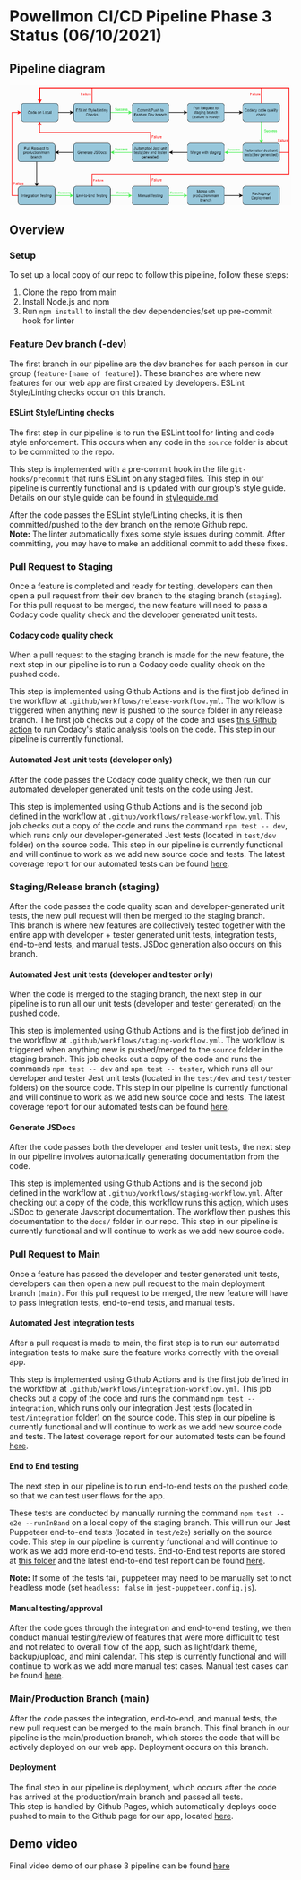 # Powellmon CI/CD Pipeline Phase 3 Status (06/10/2021)
## Pipeline diagram
![Pipeline diagram](phase3.drawio.png)

## Overview
### Setup
To set up a local copy of our repo to follow this pipeline, follow these steps:  
1. Clone the repo from main
2. Install Node.js and npm
3. Run `npm install` to install the dev dependencies/set up pre-commit hook for linter 
  
### Feature Dev branch (-dev)
The first branch in our pipeline are the dev branches for each person in our group (`feature-[name of feature]`). These branches are where new features for our web app are first created by developers. ESLint Style/Linting checks occur on this branch.  

#### ESLint Style/Linting checks 
The first step in our pipeline is to run the ESLint tool for linting and code style enforcement. This occurs when any code in the `source` folder is about to be committed to the repo. 

This step is implemented with a pre-commit hook in the file `git-hooks/precommit` that runs ESLint on any staged files. This step in our pipeline is currently functional and is updated with our group's style guide. Details on our style guide can be found in [styleguide.md](styleguide.md). 

After the code passes the ESLint style/Linting checks, it is then committed/pushed to the dev branch on the remote Github repo.  
**Note:** The linter automatically fixes some style issues during commit. After committing, you may have to make an additional commit to add these fixes.

### Pull Request to Staging
Once a feature is completed and ready for testing, developers can then open a pull request from their dev branch to the staging branch (`staging`). For this pull request to be merged, the new feature will need to pass a Codacy code quality check and the developer generated unit tests.

#### Codacy code quality check 
When a pull request to the staging branch is made for the new feature, the next step in our pipeline is to run a Codacy code quality check on the pushed code. 

This step is implemented using Github Actions and is the first job defined in the workflow at `.github/workflows/release-workflow.yml`. The workflow is triggered when anything new is pushed to the `source` folder in any release branch. The first job checks out a copy of the code and uses [this Github action](https://github.com/marketplace/actions/codacy-analysis-cli#analysis-with-default-settings) to run Codacy's static analysis tools on the code. This step in our pipeline is currently functional. 

#### Automated Jest unit tests (developer only)
After the code passes the Codacy code quality check, we then run our automated developer generated unit tests on the code using Jest. 

This step is implemented using Github Actions and is the second job defined in the workflow at `.github/workflows/release-workflow.yml`. This job checks out a copy of the code and runs the command `npm test -- dev`, which runs only our developer-generated Jest tests (located in `test/dev` folder) on the source code. This step in our pipeline is currently functional and will continue to work as we add new source code and tests. The latest coverage report for our automated tests can be found [here](https://cse110-sp21-group9.github.io/cse110-sp21-group9/admin/test-reports/coverage/lcov-report/index.html).

### Staging/Release branch (staging)
After the code passes the code quality scan and developer-generated unit tests, the new pull request will then be merged to the staging branch.  
This branch is where new features are collectively tested together with the entire app with developer + tester generated unit tests, integration tests, end-to-end tests, and manual tests. JSDoc generation also occurs on this branch. 

#### Automated Jest unit tests (developer and tester only)
When the code is merged to the staging branch, the next step in our pipeline is to run all our unit tests (developer and tester generated) on the pushed code. 

This step is implemented using Github Actions and is the first job defined in the workflow at `.github/workflows/staging-workflow.yml`. The workflow is triggered when anything new is pushed/merged to the `source` folder in the staging branch. This job checks out a copy of the code and runs the commands `npm test -- dev` and `npm test -- tester`, which runs all our developer and tester Jest unit tests (located in the `test/dev` and `test/tester` folders) on the source code. This step in our pipeline is currently functional and will continue to work as we add new source code and tests. The latest coverage report for our automated tests can be found [here](https://cse110-sp21-group9.github.io/cse110-sp21-group9/admin/test-reports/coverage/lcov-report/index.html).

#### Generate JSDocs 
After the code passes both the developer and tester unit tests, the next step in our pipeline involves automatically generating documentation from the code. 

This step is implemented using Github Actions and is the second job defined in the workflow at `.github/workflows/staging-workflow.yml`.  After checking out a copy of the code, this workflow runs this [action](https://github.com/marketplace/actions/jsdoc-action), which uses JSDoc to generate Javscript documentation. The workflow then pushes this documentation to the `docs/` folder in our repo. This step in our pipeline is currently functional and will continue to work as we add new source code. 

### Pull Request to Main
Once a feature has passed the developer and tester generated unit tests, developers can then open a new pull request to the main deployment branch `(main)`. For this pull request to be merged, the new feature will have to pass integration tests, end-to-end tests, and manual tests. 

#### Automated Jest integration tests
After a pull request is made to main, the first step is to run our automated integration tests to make sure the feature works correctly with the overall app.  

This step is implemented using Github Actions and is the first job defined in the workflow at `.github/workflows/integration-workflow.yml`. This job checks out a copy of the code and runs the command `npm test -- integration`, which runs only our integration Jest tests (located in `test/integration` folder) on the source code. This step in our pipeline is currently functional and will continue to work as we add new source code and tests. The latest coverage report for our automated tests can be found [here](https://cse110-sp21-group9.github.io/cse110-sp21-group9/admin/test-reports/coverage/lcov-report/index.html).

#### End to End testing
The next step in our pipeline is to run end-to-end tests on the pushed code, so that we can test user flows for the app.  

These tests are conducted by manually running the command `npm test -- e2e --runInBand` on a local copy of the staging branch. This will run our Jest Puppeteer end-to-end tests (located in `test/e2e`) serially on the source code. This step in our pipeline is currently functional and will continue to work as we add more end-to-end tests. End-to-End test reports are stored at [this folder](https://github.com/cse110-sp21-group9/cse110-sp21-group9/tree/main/admin/test-reports/e2e) and the latest end-to-end test report can be found [here](https://github.com/cse110-sp21-group9/cse110-sp21-group9/blob/main/admin/test-reports/e2e/061021-e2e-test-results.PNG).  

**Note:** If some of the tests fail, puppeteer may need to be manually set to not headless mode (set `headless: false` in `jest-puppeteer.config.js`).

#### Manual testing/approval
After the code goes through the integration and end-to-end testing, we then conduct manual testing/review of features that were more difficult to test and not related to overall flow of the app, such as light/dark theme, backup/upload, and mini calendar. This step is currently functional and will continue to work as we add more manual test cases. Manual test cases can be found [here](https://github.com/cse110-sp21-group9/cse110-sp21-group9/tree/main/admin/test-reports/manual/completed).

### Main/Production Branch (main)
After the code passes the integration, end-to-end, and manual tests, the new pull request can be merged to the main branch. 
This final branch in our pipeline is the main/production branch, which stores the code that will be actively deployed on our web app. Deployment occurs on this branch. 

#### Deployment
The final step in our pipeline is deployment, which occurs after the code has arrived at the production/main branch and passed all tests.  
This step is handled by Github Pages, which automatically deploys code pushed to main to the Github page for our app, located [here](https://cse110-sp21-group9.github.io/cse110-sp21-group9/). 

## Demo video
Final video demo of our phase 3 pipeline can be found [here](https://youtu.be/mG6NFSDRwn8)
